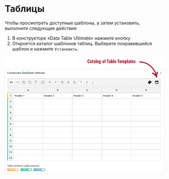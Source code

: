 # Таблицы

Чтобы просмотреть доступные шаблоны, а затем установить, выполните следующие действия:

1. В конструкторе «Data Table Ultimate» нажмите кнопку 
2. Откроется каталог шаблонов таблиц. Выберите понравившийся шаблон и нажмите `Установить`.

![](../.gitbook/assets/template-table.gif)

